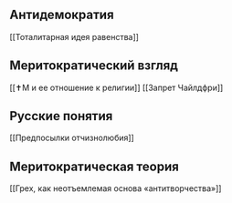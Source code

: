 ## Антидемократия
[[Тоталитарная идея равенства]]

## Меритократический взгляд
[[✝️М и ее отношение к религии]]
[[Запрет Чайлдфри]]

## Русские понятия
[[Предпосылки отчизнолюбия]]

## Меритократическая теория
[[Грех, как неотъемлемая основа «антитворчества»]]

